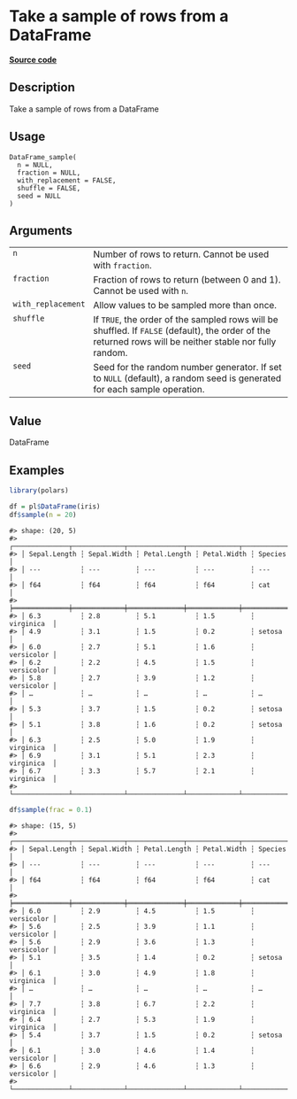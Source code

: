 

# Take a sample of rows from a DataFrame

[**Source code**](https://github.com/pola-rs/r-polars/tree/main/R/dataframe__frame.R#L1845)

## Description

Take a sample of rows from a DataFrame

## Usage

<pre><code class='language-R'>DataFrame_sample(
  n = NULL,
  fraction = NULL,
  with_replacement = FALSE,
  shuffle = FALSE,
  seed = NULL
)
</code></pre>

## Arguments

<table>
<tr>
<td style="white-space: nowrap; font-family: monospace; vertical-align: top">
<code id="DataFrame_sample_:_n">n</code>
</td>
<td>
Number of rows to return. Cannot be used with <code>fraction</code>.
</td>
</tr>
<tr>
<td style="white-space: nowrap; font-family: monospace; vertical-align: top">
<code id="DataFrame_sample_:_fraction">fraction</code>
</td>
<td>
Fraction of rows to return (between 0 and 1). Cannot be used with
<code>n</code>.
</td>
</tr>
<tr>
<td style="white-space: nowrap; font-family: monospace; vertical-align: top">
<code id="DataFrame_sample_:_with_replacement">with_replacement</code>
</td>
<td>
Allow values to be sampled more than once.
</td>
</tr>
<tr>
<td style="white-space: nowrap; font-family: monospace; vertical-align: top">
<code id="DataFrame_sample_:_shuffle">shuffle</code>
</td>
<td>
If <code>TRUE</code>, the order of the sampled rows will be shuffled. If
<code>FALSE</code> (default), the order of the returned rows will be
neither stable nor fully random.
</td>
</tr>
<tr>
<td style="white-space: nowrap; font-family: monospace; vertical-align: top">
<code id="DataFrame_sample_:_seed">seed</code>
</td>
<td>
Seed for the random number generator. If set to <code>NULL</code>
(default), a random seed is generated for each sample operation.
</td>
</tr>
</table>

## Value

DataFrame

## Examples

``` r
library(polars)

df = pl$DataFrame(iris)
df$sample(n = 20)
```

    #> shape: (20, 5)
    #> ┌──────────────┬─────────────┬──────────────┬─────────────┬────────────┐
    #> │ Sepal.Length ┆ Sepal.Width ┆ Petal.Length ┆ Petal.Width ┆ Species    │
    #> │ ---          ┆ ---         ┆ ---          ┆ ---         ┆ ---        │
    #> │ f64          ┆ f64         ┆ f64          ┆ f64         ┆ cat        │
    #> ╞══════════════╪═════════════╪══════════════╪═════════════╪════════════╡
    #> │ 6.3          ┆ 2.8         ┆ 5.1          ┆ 1.5         ┆ virginica  │
    #> │ 4.9          ┆ 3.1         ┆ 1.5          ┆ 0.2         ┆ setosa     │
    #> │ 6.0          ┆ 2.7         ┆ 5.1          ┆ 1.6         ┆ versicolor │
    #> │ 6.2          ┆ 2.2         ┆ 4.5          ┆ 1.5         ┆ versicolor │
    #> │ 5.8          ┆ 2.7         ┆ 3.9          ┆ 1.2         ┆ versicolor │
    #> │ …            ┆ …           ┆ …            ┆ …           ┆ …          │
    #> │ 5.3          ┆ 3.7         ┆ 1.5          ┆ 0.2         ┆ setosa     │
    #> │ 5.1          ┆ 3.8         ┆ 1.6          ┆ 0.2         ┆ setosa     │
    #> │ 6.3          ┆ 2.5         ┆ 5.0          ┆ 1.9         ┆ virginica  │
    #> │ 6.9          ┆ 3.1         ┆ 5.1          ┆ 2.3         ┆ virginica  │
    #> │ 6.7          ┆ 3.3         ┆ 5.7          ┆ 2.1         ┆ virginica  │
    #> └──────────────┴─────────────┴──────────────┴─────────────┴────────────┘

``` r
df$sample(frac = 0.1)
```

    #> shape: (15, 5)
    #> ┌──────────────┬─────────────┬──────────────┬─────────────┬────────────┐
    #> │ Sepal.Length ┆ Sepal.Width ┆ Petal.Length ┆ Petal.Width ┆ Species    │
    #> │ ---          ┆ ---         ┆ ---          ┆ ---         ┆ ---        │
    #> │ f64          ┆ f64         ┆ f64          ┆ f64         ┆ cat        │
    #> ╞══════════════╪═════════════╪══════════════╪═════════════╪════════════╡
    #> │ 6.0          ┆ 2.9         ┆ 4.5          ┆ 1.5         ┆ versicolor │
    #> │ 5.6          ┆ 2.5         ┆ 3.9          ┆ 1.1         ┆ versicolor │
    #> │ 5.6          ┆ 2.9         ┆ 3.6          ┆ 1.3         ┆ versicolor │
    #> │ 5.1          ┆ 3.5         ┆ 1.4          ┆ 0.2         ┆ setosa     │
    #> │ 6.1          ┆ 3.0         ┆ 4.9          ┆ 1.8         ┆ virginica  │
    #> │ …            ┆ …           ┆ …            ┆ …           ┆ …          │
    #> │ 7.7          ┆ 3.8         ┆ 6.7          ┆ 2.2         ┆ virginica  │
    #> │ 6.4          ┆ 2.7         ┆ 5.3          ┆ 1.9         ┆ virginica  │
    #> │ 5.4          ┆ 3.7         ┆ 1.5          ┆ 0.2         ┆ setosa     │
    #> │ 6.1          ┆ 3.0         ┆ 4.6          ┆ 1.4         ┆ versicolor │
    #> │ 6.6          ┆ 2.9         ┆ 4.6          ┆ 1.3         ┆ versicolor │
    #> └──────────────┴─────────────┴──────────────┴─────────────┴────────────┘
